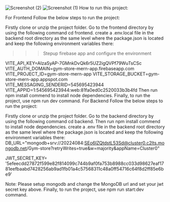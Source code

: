![Screenshot (2)](https://github.com/user-attachments/assets/72889555-6fd3-438b-95a9-876c5930cf78)
![Screenshot (1)](https://github.com/user-attachments/assets/f1c87bc6-6f7d-4448-8287-bd78ea196cfe)
How to run this project:

For Frontend
Follow the below steps to run the project:

Firstly clone or unzip the project folder.
Go to the frontend directory by using the following command cd frontend.
create a .env.local file in the backend root directory as the same level where the package.json is located and keep the following environment variables there:
>>> Stepup firebase app and configure the environment

VITE_API_KEY=AIzaSyAP-7GMnkDvQk6r5UZ2igQVPf79WuTsCSc
VITE_AUTH_DOMAIN=gym-store-mern-app.firebaseapp.com
VITE_PROJECT_ID=gym-store-mern-app
VITE_STORAGE_BUCKET=gym-store-mern-app.appspot.com
VITE_MESSAGING_SENDERID=545695423944
VITE_APPID=1:545695423944:web:81fa0ed0c2520033b3b4fd
Then run npm install commend to install node dependencies.
Finally, to run the project, use npm run dev command.
For Backend
Follow the below steps to run the project:

Firstly clone or unzip the project folder.
Go to the backend directory by using the following command  cd backend.
Then run npm install commend to install node dependencies.
create a .env file in the backend root directory as the same level where the package.json is located and keep the following environment variables there:
DB_URL="mongodb+srv://20224084:SEo6IZQtdstL53Sd@cluster0.c2lts.mongodb.net/Gym-store?retryWrites=true&w=majority&appName=Cluster0"

JWT_SECRET_KEY=
'5efeecdd27872f599e82f814099c744b9af0fa753b8988cc033d98627eaf1781eefbaabd7428256ab9ad1fb01a4c57568311c48a0ff54716c64f8d2ff85e6be9'

Note: Please setup mongodb and change the MongoDB url and set your jwt secret key above.
Finally, to run the project, use npm run start:dev command.
